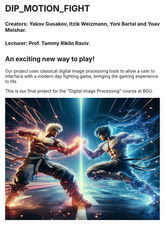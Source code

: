 # DIP_MOTION_FIGHT

### Creators: Yakov Gusakov, Itzik Weizmann, Yoni Bartal and Yoav Meishar.
### Lecturer: Prof. Tammy Riklin Raviv.


## An exciting new way to play!

Our project uses classical digital image processing tools to allow a user to interface with a modern
day fighting game, bringing the gaming experience to life.

This is our final project for the "Digital Image Processing" course at BGU.

<img src="./figures/Figure1.jpg" width="907" alt=""/>
